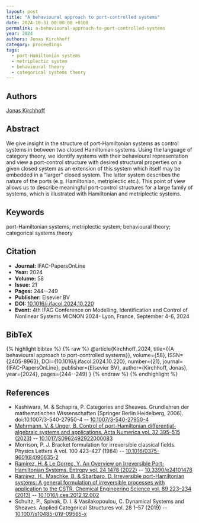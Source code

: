 ```yaml
---
layout: post
title: "A behavioural approach to port-controlled systems"
date: 2024-10-31 00:00:00 +0100
permalink: a-behavioural-approach-to-port-controlled-systems
year: 2024
authors: Jonas Kirchhoff
category: proceedings
tags:
  - port-Hamiltonian systems
  - metriplectic system
  - behavioural theory
  - categorical systems theory
---
```

 
## Authors
[Jonas Kirchhoff](authors/jonas_kirchhoff)
 
## Abstract
We give insight in the structure of port-Hamiltonian systems as control systems in between two closed Hamiltonian systems. Using the language of category theory, we identify systems with their behavioural representation and view a port-control structure with desired structural properties on a given closed system as an extension of this system which itself may be embedded in a “larger” closed system. The latter system describes the nature of the ports (e.g. Hamiltonian, metriplectic etc.). This point of view allows us to describe meaningful port-control structures for a large family of systems, which is illustrated with Hamiltonian and metriplectic systems.
 
## Keywords
port-Hamiltonian systems; metriplectic system; behavioural theory; categorical systems theory
 
## Citation
- **Journal:** IFAC-PapersOnLine
- **Year:** 2024
- **Volume:** 58
- **Issue:** 21
- **Pages:** 244--249
- **Publisher:** Elsevier BV
- **DOI:** [10.1016/j.ifacol.2024.10.220](https://doi.org/10.1016/j.ifacol.2024.10.220)
- **Event:** 4th IFAC Conference on Modelling, Identification and Control of Nonlinear Systems MICNON 2024- Lyon, France, September 4-6, 2024
 
## BibTeX
{% highlight bibtex %}
{% raw %}
@article{Kirchhoff_2024,
  title={{A behavioural approach to port-controlled systems}},
  volume={58},
  ISSN={2405-8963},
  DOI={10.1016/j.ifacol.2024.10.220},
  number={21},
  journal={IFAC-PapersOnLine},
  publisher={Elsevier BV},
  author={Kirchhoff, Jonas},
  year={2024},
  pages={244--249}
}
{% endraw %}
{% endhighlight %}
 
## References
- Kashiwara, M. & Schapira, P. Categories and Sheaves. Grundlehren der mathematischen Wissenschaften (Springer Berlin Heidelberg, 2006). doi:10.1007/3-540-27950-4 -- [10.1007/3-540-27950-4](https://doi.org/10.1007/3-540-27950-4)
- [Mehrmann, V. & Unger, B. Control of port-Hamiltonian differential-algebraic systems and applications. Acta Numerica vol. 32 395–515 (2023)](control-of-port-hamiltonian-differential-algebraic-systems-and-applications) -- [10.1017/S0962492922000083](https://doi.org/10.1017/S0962492922000083)
- Morrison, P. J. Bracket formulation for irreversible classical fields. Physics Letters A vol. 100 423–427 (1984) -- [10.1016/0375-9601(84)90635-2](https://doi.org/10.1016/0375-9601(84)90635-2)
- [Ramirez, H. & Le Gorrec, Y. An Overview on Irreversible Port-Hamiltonian Systems. Entropy vol. 24 1478 (2022)](an-overview-on-irreversible-port-hamiltonian-systems) -- [10.3390/e24101478](https://doi.org/10.3390/e24101478)
- [Ramirez, H., Maschke, B. & Sbarbaro, D. Irreversible port-Hamiltonian systems: A general formulation of irreversible processes with application to the CSTR. Chemical Engineering Science vol. 89 223–234 (2013)](irreversible-port-hamiltonian-systems-a-general-formulation-of-irreversible-processes-with-application-to-the-cstr) -- [10.1016/j.ces.2012.12.002](https://doi.org/10.1016/j.ces.2012.12.002)
- Schultz, P., Spivak, D. I. & Vasilakopoulou, C. Dynamical Systems and Sheaves. Applied Categorical Structures vol. 28 1–57 (2019) -- [10.1007/s10485-019-09565-x](https://doi.org/10.1007/s10485-019-09565-x)

